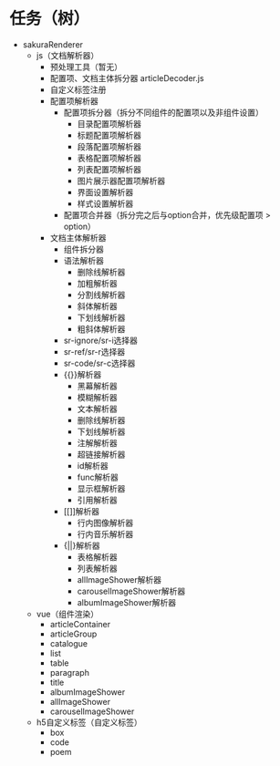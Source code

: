 # 任务（树）
+ sakuraRenderer
    + js（文档解析器）
        + 预处理工具（暂无）
        + 配置项、文档主体拆分器 articleDecoder.js
        + 自定义标签注册
        + 配置项解析器
            + 配置项拆分器（拆分不同组件的配置项以及非组件设置）
                + 目录配置项解析器
                + 标题配置项解析器
                + 段落配置项解析器
                + 表格配置项解析器
                + 列表配置项解析器
                + 图片展示器配置项解析器
                + 界面设置解析器
                + 样式设置解析器
            + 配置项合并器（拆分完之后与option合并，优先级配置项 > option）
        + 文档主体解析器
            + 组件拆分器
            + 语法解析器    
                + 删除线解析器
                + 加粗解析器
                + 分割线解析器
                + 斜体解析器
                + 下划线解析器
                + 粗斜体解析器
            + sr-ignore/sr-i选择器
            + sr-ref/sr-r选择器
            + sr-code/sr-c选择器
            + {{}}解析器
                + 黑幕解析器
                + 模糊解析器
                + 文本解析器
                + 删除线解析器
                + 下划线解析器
                + 注解解析器
                + 超链接解析器
                + id解析器
                + func解析器
                + 显示框解析器
                + 引用解析器
            + \[\[]]解析器
                + 行内图像解析器
                + 行内音乐解析器
            + {||}解析器
                + 表格解析器
                + 列表解析器
                + allImageShower解析器
                + carouselImageShower解析器
                + albumImageShower解析器
    + vue（组件渲染）
        + articleContainer
        + articleGroup
        + catalogue
        + list
        + table
        + paragraph
        + title
        + albumImageShower
        + allImageShower
        + carouselImageShower
    + h5自定义标签（自定义标签）
        + box
        + code
        + poem